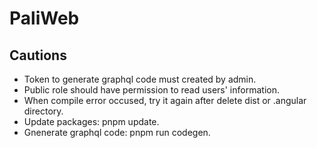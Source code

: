 # PaliWeb

## Cautions

- Token to generate graphql code must created by admin.
- Public role should have permission to read users' information.
- When compile error occused, try it again after delete dist or .angular directory.
- Update packages: pnpm update.
- Gnenerate graphql code: pnpm run codegen.
